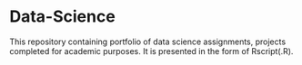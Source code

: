 # Data-Science
This repository containing portfolio of data science assignments, projects completed for academic purposes. It is presented in the form of Rscript(.R).
